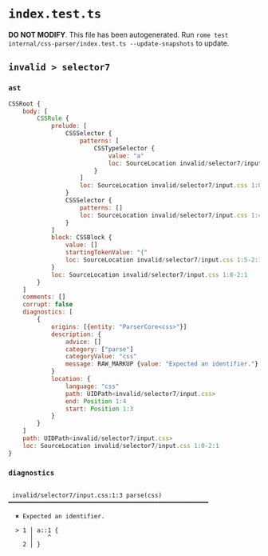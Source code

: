 # `index.test.ts`

**DO NOT MODIFY**. This file has been autogenerated. Run `rome test internal/css-parser/index.test.ts --update-snapshots` to update.

## `invalid > selector7`

### `ast`

```javascript
CSSRoot {
	body: [
		CSSRule {
			prelude: [
				CSSSelector {
					patterns: [
						CSSTypeSelector {
							value: "a"
							loc: SourceLocation invalid/selector7/input.css 1:0-1:1
						}
					]
					loc: SourceLocation invalid/selector7/input.css 1:0-1:4
				}
				CSSSelector {
					patterns: []
					loc: SourceLocation invalid/selector7/input.css 1:4-1:5
				}
			]
			block: CSSBlock {
				value: []
				startingTokenValue: "{"
				loc: SourceLocation invalid/selector7/input.css 1:5-2:1
			}
			loc: SourceLocation invalid/selector7/input.css 1:0-2:1
		}
	]
	comments: []
	corrupt: false
	diagnostics: [
		{
			origins: [{entity: "ParserCore<css>"}]
			description: {
				advice: []
				category: ["parse"]
				categoryValue: "css"
				message: RAW_MARKUP {value: "Expected an identifier."}
			}
			location: {
				language: "css"
				path: UIDPath<invalid/selector7/input.css>
				end: Position 1:4
				start: Position 1:3
			}
		}
	]
	path: UIDPath<invalid/selector7/input.css>
	loc: SourceLocation invalid/selector7/input.css 1:0-2:1
}
```

### `diagnostics`

```

 invalid/selector7/input.css:1:3 parse(css) ━━━━━━━━━━━━━━━━━━━━━━━━━━━━━━━━━━━━━━━━━━━━━━━━━━━━━━━━

  ✖ Expected an identifier.

  > 1 │ a::1 {
      │    ^
    2 │ }


```

